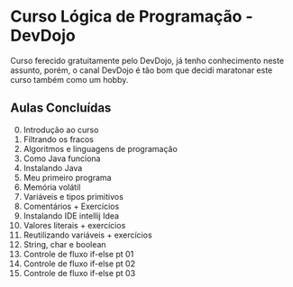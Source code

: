 # Curso Lógica de Programação - DevDojo

Curso ferecido gratuitamente pelo DevDojo, já tenho conhecimento neste assunto, porém, o canal DevDojo é tão bom que decidi maratonar este curso também como um hobby.

## Aulas Concluídas

0. Introdução ao curso
1. Filtrando os fracos
2. Algoritmos e linguagens de programação
3. Como Java funciona
4. Instalando Java
5. Meu primeiro programa
6. Memória volátil
7. Variáveis e tipos primitivos 
8. Comentários + Exercícios
9. Instalando IDE intellij Idea
10. Valores literais + exercícios
11. Reutilizando variáveis + exercícios
12. String, char e boolean
13. Controle de fluxo if-else pt 01
14. Controle de fluxo if-else pt 02
15. Controle de fluxo if-else pt 03
